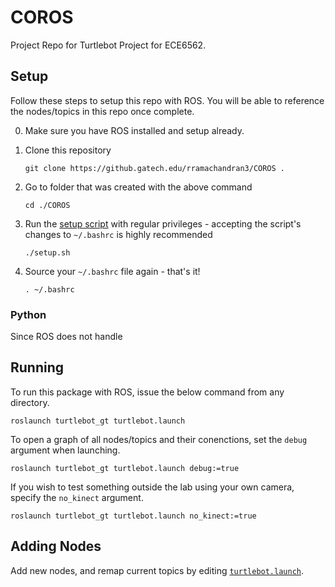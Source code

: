 # COROS

Project Repo for Turtlebot Project for ECE6562.

## Setup

Follow these steps to setup this repo with ROS. You will be able to reference the nodes/topics in this repo once complete.

0. Make sure you have ROS installed and setup already.
0. Clone this repository

	```
	git clone https://github.gatech.edu/rramachandran3/COROS .
	```

0. Go to folder that was created with the above command

	```
	cd ./COROS
	```

0. Run the [setup script](./setup.sh) with regular privileges - accepting the script's changes to `~/.bashrc` is highly recommended

	```
	./setup.sh
	```

0. Source your `~/.bashrc` file again - that's it!

	```
	. ~/.bashrc
	```

### Python

Since ROS does not handle 


## Running

To run this package with ROS, issue the below command from any directory.

```
roslaunch turtlebot_gt turtlebot.launch
```

To open a graph of all nodes/topics and their conenctions, set the `debug` argument when launching.

```
roslaunch turtlebot_gt turtlebot.launch debug:=true
```

If you wish to test something outside the lab using your own camera, specify the `no_kinect` argument.

```
roslaunch turtlebot_gt turtlebot.launch no_kinect:=true
```


## Adding Nodes

Add new nodes, and remap current topics by editing [`turtlebot.launch`](./src/turtlebot_gt/launch/turtlebot.launch).
